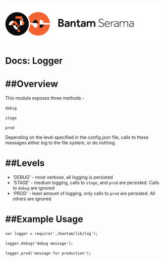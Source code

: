 ![Serama](../serama.png)

Docs: Logger
========

##Overview
========

This module exposes three methods -

`debug`

`stage`

`prod`

Depending on the level specified in the config.json file, calls to these messages either log to the file system, or do nothing.

##Levels
======

  - 'DEBUG' - most verbose, all logging is persisted
  - 'STAGE' - medium logging, calls to `stage`, and `prod` are persisted.  Calls to `debug` are ignored
  - 'PROD' - least amount of logging, only calls to `prod` are persisted.  All others are ignored

##Example Usage
=============

`var logger = require('./bantam/lib/log');`

`logger.debug('debug message');`

`logger.prod('message for production');`
